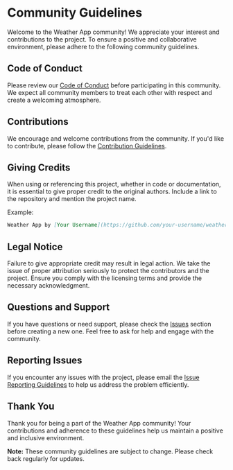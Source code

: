 

# Community Guidelines

Welcome to the Weather App community! We appreciate your interest and contributions to the project. To ensure a positive and collaborative environment, please adhere to the following community guidelines.

## Code of Conduct

Please review our [Code of Conduct](CODE_OF_CONDUCT.md) before participating in this community. We expect all community members to treat each other with respect and create a welcoming atmosphere.

## Contributions

We encourage and welcome contributions from the community. If you'd like to contribute, please follow the [Contribution Guidelines](CONTRIBUTING.md).

## Giving Credits

When using or referencing this project, whether in code or documentation, it is essential to give proper credit to the original authors. Include a link to the repository and mention the project name.

Example:
```markdown
Weather App by [Your Username](https://github.com/your-username/weather-app)
```

## Legal Notice

Failure to give appropriate credit may result in legal action. We take the issue of proper attribution seriously to protect the contributors and the project. Ensure you comply with the licensing terms and provide the necessary acknowledgment.

## Questions and Support

If you have questions or need support, please check the [Issues](https://github.com/your-username/weather-app/issues) section before creating a new one. Feel free to ask for help and engage with the community.

## Reporting Issues

If you encounter any issues with the project, please email the [Issue Reporting Guidelines](maliashwin2005@gmail.com) to help us address the problem efficiently.

## Thank You

Thank you for being a part of the Weather App community! Your contributions and adherence to these guidelines help us maintain a positive and inclusive environment.

**Note:** These community guidelines are subject to change. Please check back regularly for updates.

